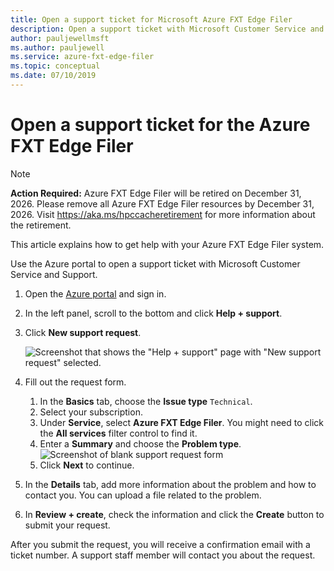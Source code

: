 ```yaml
---
title: Open a support ticket for Microsoft Azure FXT Edge Filer  
description: Open a support ticket with Microsoft Customer Service and Support for help with your Azure FXT Edge Filer system.
author: pauljewellmsft
ms.author: pauljewell
ms.service: azure-fxt-edge-filer
ms.topic: conceptual
ms.date: 07/10/2019
---
```


# Open a support ticket for the Azure FXT Edge Filer

> [!NOTE]
> **Action Required:** Azure FXT Edge Filer will be retired on December 31, 2026. Please remove all Azure FXT Edge Filer resources by December 31, 2026. Visit https://aka.ms/hpccacheretirement for more information about the retirement.

This article explains how to get help with your Azure FXT Edge Filer system.

Use the Azure portal to open a support ticket with Microsoft Customer Service and Support.

1. Open the [Azure portal](https://portal.azure.com/) and sign in.
1. In the left panel, scroll to the bottom and click **Help + support**.
1. Click **New support request**.

   ![Screenshot that shows the "Help + support" page with "New support request" selected.](media/fxt-support-blank.png)

1. Fill out the request form.  
    1. In the **Basics** tab, choose the **Issue type** ``Technical``.
    1. Select your subscription.
    1. Under **Service**, select **Azure FXT Edge Filer**. You might need to click the **All services** filter control to find it.
    1. Enter a **Summary** and choose the **Problem type**.
    ![Screenshot of blank support request form](media/fxt-support-populated.png)
    1. Click **Next** to continue.
1. In the **Details** tab, add more information about the problem and how to contact you. You can upload a file related to the problem.
1. In **Review + create**, check the information and click the **Create** button to submit your request.

After you submit the request, you will receive a confirmation email with a ticket number. A support staff member will contact you about the request.
